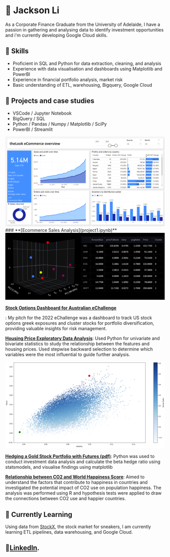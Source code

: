 # 👋 Jackson Li
 As a Corporate Finance Graduate from the University of Adelaide, I have a passion in gathering and analysing data to identify investment opportunities and i'm currently developing Google Cloud skills. 

## 🤹 Skills
* Proficient in SQL and Python for data extraction, cleaning, and analysis
* Experience with data visualisation and dashboards using Matplotlib and PowerBI
* Experience in financial portfolio analysis, market risk
* Basic understanding of ETL, warehousing, Bigquery, Google Cloud



## 📖 Projects and case studies
* VSCode / Jupyter Notebook
* BigQuery / SQL
* Python / Pandas / Numpy / Matplotlib / SciPy
* PowerBI / Streamlit 

<img src=thelook_ecommerce_dashboard\images\dashboard1.png width ='800'>
### **[Ecommerce Sales Analysis](project1.ipynb)**




<img src="Python_Finance/images/leekinga.png" alt="description of image" width="800"/>


**[Stock Options Dashboard for Australian eChallenge](https://buttersaltpepper-finapp-app-cfhlmv.streamlit.app/)**

: My pitch for the 2022 eChallenge was a dashboard to track US stock options greek exposures and cluster stocks for portfolio diversification, providing valuable insights for risk management.

**[Housing Price Exploratory Data Analysis](Python_HousingPriceEDA/EDA_Housing_Price.ipynb)**: Used Python for univariate and bivariate statistics to study the relationship between the features and housing prices. Used stepwise backward selection to determine which variables were the most influential to guide further analysis.

<img src=Python_Finance\images\efficient_frontier.png alt="description of image" width="800"/>

**[Hedging a Gold Stock Portfolio with Futures (pdf)](Python_Finance/HedgingMarketRisk.pdf)**: Python was used to conduct investment data analysis and calculate the beta hedge ratio using statsmodels, and visualise findings using matplotlib

**[Relationship between CO2 and World Happiness Score](R_co2_vs_happiness/happiness_vs_co2.md)**: Aimed to understand the factors that contribute to happiness in countries and investigated the potential impact of CO2 use on population happiness. The analysis was performed using R and hypothesis tests were applied to draw the connections between CO2 use and happier countries. 


## 📖 Currently Learning
Using data from [StockX](https://stockx.com/), the stock market for sneakers,  I am currently learning ETL pipelines, data warehousing, and Google Cloud. 

## 🔗[LinkedIn](https://www.linkedin.com/in/jackson-li-/). 

